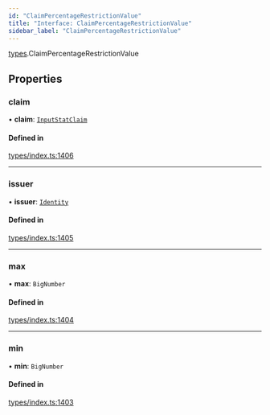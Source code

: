 ```yaml
---
id: "ClaimPercentageRestrictionValue"
title: "Interface: ClaimPercentageRestrictionValue"
sidebar_label: "ClaimPercentageRestrictionValue"
---
```


[types](../../../modules/Types/Types.md).ClaimPercentageRestrictionValue

## Properties

### claim

• **claim**: [`InputStatClaim`](../../../modules/Types/Types.md#inputstatclaim)

#### Defined in

[types/index.ts:1406](https://github.com/PolymeshAssociation/polymesh-sdk/blob/de58d40fd/src/types/index.ts#L1406)

___

### issuer

• **issuer**: [`Identity`](../../../classes/API/Entities/Identity/Identity.md)

#### Defined in

[types/index.ts:1405](https://github.com/PolymeshAssociation/polymesh-sdk/blob/de58d40fd/src/types/index.ts#L1405)

___

### max

• **max**: `BigNumber`

#### Defined in

[types/index.ts:1404](https://github.com/PolymeshAssociation/polymesh-sdk/blob/de58d40fd/src/types/index.ts#L1404)

___

### min

• **min**: `BigNumber`

#### Defined in

[types/index.ts:1403](https://github.com/PolymeshAssociation/polymesh-sdk/blob/de58d40fd/src/types/index.ts#L1403)
